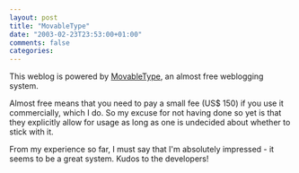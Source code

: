 ```yaml
---
layout: post
title: "MovableType"
date: "2003-02-23T23:53:00+01:00"
comments: false
categories: 
---
```


<p>This weblog is powered by <a href="http://www.movabletype.org/" title="movabletype.org">MovableType</a>, an almost free weblogging system. </p>

<p>Almost free means that you need to pay a small fee (US$ 150) if you use it commercially, which I do. So my excuse for not having done so yet is that they explicitly allow for usage as long as one is undecided about whether to stick with it.</p>

<p>From my experience so far, I must say that I'm absolutely impressed - it seems to be a great system. Kudos to the developers!</p>

